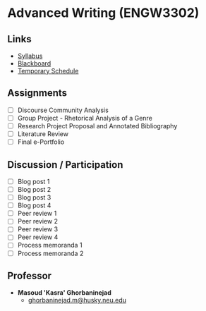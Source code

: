 # Advanced Writing (ENGW3302)

## Links

- [Syllabus](https://northeastern.blackboard.com/bbcswebdav/pid-18997730-dt-content-rid-42536579_1/courses/ENGW3302.61240.201860/Syllabus%20-%20ENGW3302%2C%20CRN%2061240%2C%20Sec%2010%2C%20Summer%202%2C%202018.pdf)
- [Blackboard](https://northeastern.blackboard.com/webapps/blackboard/execute/modulepage/view?course_id=_2569300_1&cmp_tab_id=_494566_1&mode=view)
- [Temporary Schedule](https://northeastern.blackboard.com/bbcswebdav/pid-18997731-dt-content-rid-42536580_1/courses/ENGW3302.61240.201860/Temporary%20Schedule.pdf)

## Assignments

- [ ] Discourse Community Analysis
- [ ] Group Project - Rhetorical Analysis of a Genre
- [ ] Research Project Proposal and Annotated Bibliography
- [ ] Literature Review
- [ ] Final e-Portfolio

## Discussion / Participation

- [ ] Blog post 1
- [ ] Blog post 2
- [ ] Blog post 3
- [ ] Blog post 4
- [ ] Peer review 1
- [ ] Peer review 2
- [ ] Peer review 3
- [ ] Peer review 4
- [ ] Process memoranda 1
- [ ] Process memoranda 2

## Professor

- **Masoud 'Kasra' Ghorbaninejad**
  - ghorbaninejad.m@husky.neu.edu
